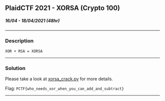 ## PlaidCTF 2021 - XORSA (Crypto 100)
##### 16/04 - 18/04/2021 (48hr)
___


### Description

`XOR + RSA = XORSA`

___


### Solution


Please take a look at [xorsa_crack.py](./xorsa_crack.py) for more details.

Flag: `PCTF{who_needs_xor_when_you_can_add_and_subtract}`

___
